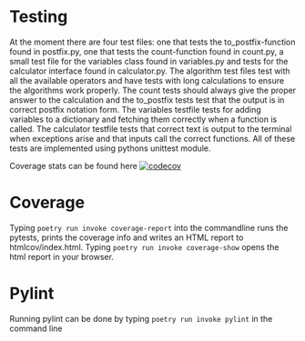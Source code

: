 # Testing
At the moment there are four test files: one that tests the to_postfix-function found in postfix.py, one that tests the count-function found in count.py, a small test file for the variables class found in variables.py and tests for the calculator interface found in calculator.py.
The algorithm test files test with all the available operators and have tests with long calculations to ensure the algorithms work properly. The count tests should always give the proper answer to the calculation and the to_postfix tests test that the output is in correct postfix notation form. The variables testfile tests for adding variables to a dictionary and fetching them correctly when a function is called. The calculator testfile tests that correct text is output to the terminal when exceptions arise and that inputs call the correct functions. All of these tests are implemented using pythons unittest module.

Coverage stats can be found here [![codecov](https://codecov.io/gh/KalleHahl/tiralabra/branch/main/graph/badge.svg?token=D9XSGLPQI0)](https://codecov.io/gh/KalleHahl/tiralabra)
# Coverage
Typing ```poetry run invoke coverage-report``` into the commandline runs the pytests, prints the coverage info and writes an HTML report to htmlcov/index.html. Typing ```poetry run invoke coverage-show``` opens the html report in your browser.
# Pylint
Running pylint can be done by typing ```poetry run invoke pylint``` in the command line
